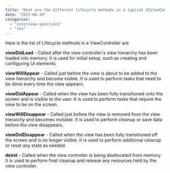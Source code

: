 ```yaml
---
title: "What are the different lifecycle methods in a typical UIViewController?"
date: "2023-06-30"
categories: 
  - "interview-questions"
  - "ios"
---
```


Here is the list of Lifecycle methods in a ViewController are

**viewDidLoad** - Called after the view controller's view hierarchy has been loaded into memory. It is used for initial setup, such as creating and configuring UI elements.

**viewWillAppear** - Called just before the view is about to be added to the view hierarchy and become visible. It is used to perform tasks that need to be done every time the view appears.

**viewDidAppear** - Called when the view has been fully transitioned onto the screen and is visible to the user. It is used to perform tasks that require the view to be on the screen.

**viewWillDisappear** - Called just before the view is removed from the view hierarchy and becomes invisible. It is used to perform cleanup or save data before the view disappears.

**viewDidDisappear** - Called when the view has been fully transitioned off the screen and is no longer visible. It is used to perform additional cleanup or reset any state as needed.

**deinit** - Called when the view controller is being deallocated from memory. It is used to perform final cleanup and release any resources held by the view controller.
